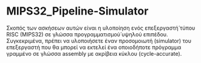 # MIPS32_Pipeline-Simulator
Σκοπός των ασκήσεων αυτών είναι η υλοποίηση ενός επεξεργαστή́ τύπου RISC (MIPS32) σε γλώσσα προγραμματισμού́ υψηλού επιπέδου. Συγκεκριμένα, πρέπει να υλοποιήσετε έναν προσομοιωτή (simulator) του επεξεργαστή που θα μπορεί να εκτελεί ένα οποιοδήποτε πρόγραμμα γραμμένο σε γλώσσα assembly με ακρίβεια κύκλου (cycle-accurate). 
